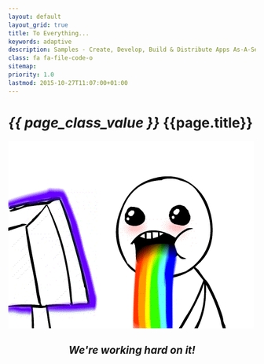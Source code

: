```yaml
---
layout: default
layout_grid: true
title: To Everything...
keywords: adaptive
description: Samples - Create, Develop, Build & Distribute Apps As-A-Service. 
class: fa fa-file-code-o
sitemap:
priority: 1.0
lastmod: 2015-10-27T11:07:00+01:00
---
```


<h1><i class="{{ page.class }}" style="width: 55px;">{{ page_class_value }}</i> {{page.title}}</h1>

<div><img class="img-responsive center-block" src="/images/vomitingrainbows.gif" alt="vomiting rainbows"></div>
<div style="text-align: center;"><h2><i>We're working hard on it!</i></h2></div>
